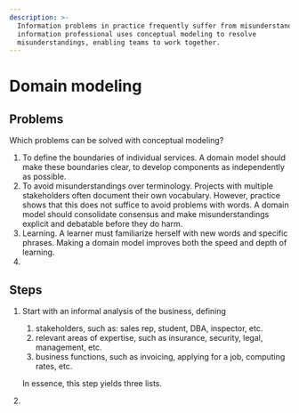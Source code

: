 ```yaml
---
description: >-
  Information problems in practice frequently suffer from misunderstandings. An
  information professional uses conceptual modeling to resolve
  misunderstandings, enabling teams to work together.
---
```


# Domain modeling

## Problems

Which problems can be solved with conceptual modeling?

1. To define the boundaries of individual services. A domain model should make these boundaries clear, to develop components as independently as possible.
2. To avoid misunderstandings over terminology. Projects with multiple stakeholders often document their own vocabulary. However, practice shows that this does not suffice to avoid problems with words. A domain model should consolidate consensus and make misunderstandings explicit and debatable before they do harm.
3. Learning. A learner must familiarize herself with new words and specific phrases. Making a domain model improves both the speed and depth of learning.
4. 
## Steps

1. Start with an informal analysis of the business, defining

   1. stakeholders, such as: sales rep, student, DBA, inspector, etc.
   2. relevant areas of expertise, such as insurance, security, legal, management, etc.
   3. business functions, such as invoicing, applying for a job, computing rates, etc.

   In essence, this step yields three lists.

2. 
